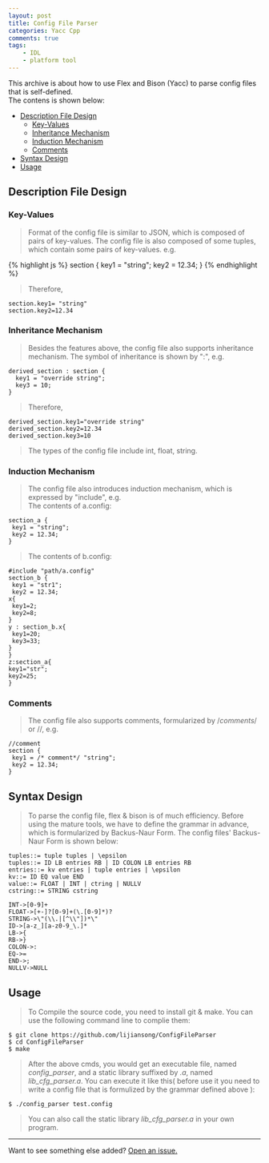 ```yaml
---
layout: post
title: Config File Parser
categories: Yacc Cpp
comments: true
tags:
    - IDL
    - platform tool
---
```


<div class="message">
  This archive is about how to use Flex and Bison (Yacc) to parse config files that is self-defined. 
</div>The contens is shown below:<br>
<!-- more -->

* [Description File Design](#description-file-design)
  * [Key-Values](#key-values)
  * [Inheritance Mechanism](#inheritance-mechanism)
  * [Induction Mechanism](#induction-mechanism)
  * [Comments](#comments)
* [Syntax Design](#syntax-design)
* [Usage](#usage)

## Description File Design

### Key-Values

> Format of the config file is similar to JSON, which is composed of pairs of key-values. The config file is also composed of some tuples, which contain some pairs of key-values. e.g.

{% highlight js %}
section {
 key1 = "string";
 key2 = 12.34;
}
{% endhighlight %}

> Therefore,

```
section.key1= "string"
section.key2=12.34
```

### Inheritance Mechanism

> Besides the features above, the config file also supports inheritance mechanism. The symbol of inheritance is shown by ":", e.g.<br>

```
derived_section : section {
  key1 = "override string";
  key3 = 10;
}
```

> Therefore,

```
derived_section.key1="override string"
derived_section.key2=12.34
derived_section.key3=10
```

> The types of the config file include int, float, string.<br>

### Induction Mechanism

> The config file also introduces induction mechanism, which is expressed by "include", e.g.<br>
> The contents of a.config:

```
section_a {
 key1 = "string";
 key2 = 12.34;
}
```

> The contents of b.config:

```
#include "path/a.config"
section_b {
 key1 = "str1";
 key2 = 12.34;
x{
 key1=2;
 key2=8;
}
y : section_b.x{
 key1=20;
 key3=33;
}
}
z:section_a{
key1="str";
key2=25;
}
```

### Comments

> The config file also supports comments, formularized by /*comments*/ or //, e.g.<br>

```
//comment
section {
 key1 = /* comment*/ "string";
 key2 = 12.34;
}
```

## Syntax Design

> To parse the config file, flex & bison is of much efficiency. Before using the mature tools, we have to define the grammar in advance, which is formularized by Backus-Naur Form. The config files' Backus-Naur Form is shown below:<br>

```
tuples::= tuple tuples | \epsilon
tuples::= ID LB entries RB | ID COLON LB entries RB
entries::= kv entries | tuple entries | \epsilon
kv::= ID EQ value END
value::= FLOAT | INT | ctring | NULLV
cstring::= STRING cstring

INT->[0-9]+
FLOAT->[+-]?[0-9]+(\.[0-9]*)?
STRING->\"(\\.|[^\\"])*\"
ID->[a-z_][a-z0-9_\.]*
LB->{
RB->}
COLON->:
EQ->=
END->;
NULLV->NULL
```

## Usage

> To Compile the source code, you need to install git & make. You can use the following command line to complie them:

```
$ git clone https://github.com/lijiansong/ConfigFileParser
$ cd ConfigFileParser
$ make
```

> After the above cmds, you would get an executable file, named *config_parser*, and a static library suffixed by *.a*, named *lib_cfg_parser.a*. You can execute it like this( before use it you need to write a config file that is formulized by the grammar defined above ):

```
$ ./config_parser test.config
```

> You can also call the static library *lib_cfg_parser.a* in your own program.


-----

Want to see something else added? <a href="https://github.com/lijiansong/ConfigFileParser/issues">Open an issue.</a>
